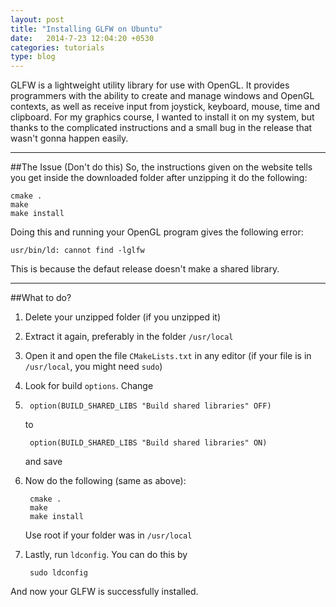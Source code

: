 ```yaml
---
layout: post
title: "Installing GLFW on Ubuntu"
date:   2014-7-23 12:04:20 +0530
categories: tutorials
type: blog
---
```


GLFW is a lightweight utility library for use with OpenGL. It provides programmers with the ability to create and manage windows and OpenGL contexts, as well as receive input from joystick, keyboard, mouse, time and clipboard.
For my graphics course, I wanted to install it on my system, but thanks to the complicated instructions and a small bug in the release that wasn't gonna happen easily.

---
##The Issue (Don't do this)
So, the instructions given on the website tells you get inside the downloaded folder after unzipping it do the following:

    cmake .
    make
    make install

Doing this and running your OpenGL program gives the following error:

    usr/bin/ld: cannot find -lglfw

This is because the defaut release doesn't make a shared library.

---
##What to do?

1. Delete your unzipped folder (if you unzipped it)
2. Extract it again, preferably in the folder `/usr/local`
3. Open it and open the file `CMakeLists.txt` in any editor (if your file is in `/usr/local`, you might need `sudo`)
4. Look for build `options`. Change
5.
        option(BUILD_SHARED_LIBS "Build shared libraries" OFF)

    to

        option(BUILD_SHARED_LIBS "Build shared libraries" ON)

    and save
5. Now do the following (same as above):

        cmake .
        make
        make install

    Use root if your folder was in `/usr/local`
6. Lastly, run `ldconfig`. You can do this by

        sudo ldconfig

And now your GLFW is successfully installed.
